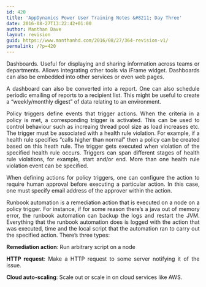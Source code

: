 ```yaml
---
id: 420
title: 'AppDynamics Power User Training Notes &#8211; Day Three'
date: 2016-08-27T13:22:42+01:00
author: Manthan Dave
layout: revision
guid: https://www.manthanhd.com/2016/08/27/364-revision-v1/
permalink: /?p=420
---
```

<p style="text-align: justify;">Dashboards. Useful for displaying and sharing information across teams or departments. Allows integrating other tools via iFrame widget. Dashboards can also be embedded into other services or even web pages.</p>
<p style="text-align: justify;">A dashboard can also be converted into a report. One can also schedule periodic emailing of reports to a recipient list. This might be useful to create a “weekly/monthly digest” of data relating to an environment.</p>
<p style="text-align: justify;">Policy triggers define events that trigger actions. When the criteria in a policy is met, a corresponding trigger is activated. This can be used to control behaviour such as increaing thread pool size as load increases etc. The trigger must be associated with a health rule violation. For example, if a health rule specifies “calls higher than normal” then a policy can be created based on this heath rule. The trigger gets executed when violation of the specified health rule occurs. Triggers can span different stages of health rule violations, for example, start and/or end. More than one health rule violation event can be specified.<!--more--></p>
<p style="text-align: justify;">When defining actions for policy triggers, one can configure the action to require human approval before executing a particular action. In this case, one must specify email address of the approver within the action.</p>
<p style="text-align: justify;">Runbook automation is a remediation action that is executed on a node on a policy trigger. For instance, if for some reason there’s a java out of memory error, the runbook automation can backup the logs and restart the JVM. Everything that the runbook automation does is logged with the action that was executed, time and the local script that the automation ran to carry out the specified action. There’s three types:</p>
<p style="text-align: justify;"><b>Remediation action</b>: Run arbitrary script on a node</p>
<p style="text-align: justify;"><b>HTTP request</b>: Make a HTTP request to some server notifying it of the issue.</p>
<p style="text-align: justify;"><b>Cloud auto-scaling</b>: Scale out or scale in on cloud services like AWS.</p>